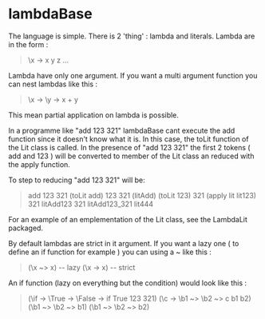 lambdaBase
==========

The language is simple. There is 2 'thing' : lambda and literals.
Lambda are in the form :

> \x -> x y z ...

Lambda have only one argument. If you want a multi argument function you can nest lambdas like this :

> \x -> \y -> x + y

This mean partial application on lambda is possible.

In a programme like "add 123 321" lambdaBase cant execute the add function since it doesn't know what it is.
In this case, the toLit function of the Lit class is called.
In the presence of "add 123 321" the first 2 tokens ( add and 123 ) will be converted to member of the Lit class an reduced with the apply function.

To step to reducing "add 123 321" will be:

> add 123 321
> (toLit add) 123 321
> (litAdd) (toLit 123) 321
> (apply lit lit123) 321
> litAdd123 321
> litAdd123_321
> lit444

For an example of an emplementation of the Lit class, see the LambdaLit packaged.


By default lambdas are strict in it argument. If you want a lazy one ( to define an if function for example ) you can using a ~ like this :

> (\x ~> x) -- lazy
> (\x -> x) -- strict

An if function (lazy on everything but the condition) would look like this :

> (\if -> \True -> \False -> if True 123 321) (\c -> \b1 ~> \b2 ~> c b1 b2) (\b1 ~> \b2 ~> b1) (\b1 ~> \b2 ~> b2)
